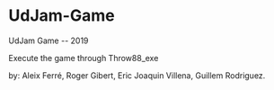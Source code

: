 # UdJam-Game
UdJam Game -- 2019

Execute the game through Throw88_exe

by:
  Aleix Ferré, 
  Roger Gibert, 
  Eric Joaquin Villena, 
  Guillem Rodriguez.

